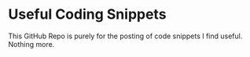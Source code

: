 # Useful Coding Snippets
This GitHub Repo is purely for the posting of code snippets I find useful. Nothing more.
